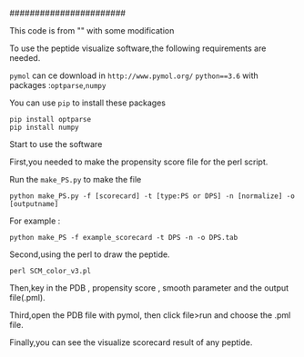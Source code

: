 #######################

This code is from "" with some modification

To use the peptide visualize software,the following requirements are needed.

`pymol` can ce download in
`http://www.pymol.org/`
`python==3.6` with packages :`optparse`,`numpy`

You can use `pip` to install these packages
```
pip install optparse
pip install numpy
```
Start to use the software

First,you needed to make the propensity score file for the perl script.

Run the `make_PS.py` to make the file

```
python make_PS.py -f [scorecard] -t [type:PS or DPS] -n [normalize] -o [outputname]
```
For example :
```
python make_PS -f example_scorecard -t DPS -n -o DPS.tab
```

Second,using the perl to draw the peptide.
```
perl SCM_color_v3.pl
```
Then,key in the PDB , propensity score , smooth parameter and the output file(.pml).

Third,open the PDB file with pymol, then click file>run and choose the .pml file.

Finally,you can see the visualize scorecard result of any peptide.
